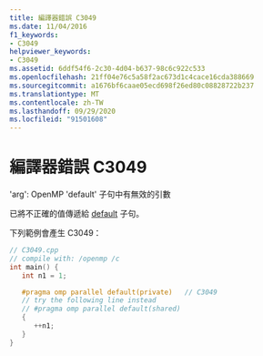 ```yaml
---
title: 編譯器錯誤 C3049
ms.date: 11/04/2016
f1_keywords:
- C3049
helpviewer_keywords:
- C3049
ms.assetid: 6ddf54f6-2c30-4d04-b637-98c6c922c533
ms.openlocfilehash: 21ff04e76c5a58f2ac673d1c4cace16cda388669
ms.sourcegitcommit: a1676bf6caae05ecd698f26ed80c08828722b237
ms.translationtype: MT
ms.contentlocale: zh-TW
ms.lasthandoff: 09/29/2020
ms.locfileid: "91501608"
---
```

# <a name="compiler-error-c3049"></a>編譯器錯誤 C3049

'arg': OpenMP 'default' 子句中有無效的引數

已將不正確的值傳遞給 [default](../../parallel/openmp/reference/openmp-clauses.md#default-openmp) 子句。

下列範例會產生 C3049：

```cpp
// C3049.cpp
// compile with: /openmp /c
int main() {
   int n1 = 1;

   #pragma omp parallel default(private)   // C3049
   // try the following line instead
   // #pragma omp parallel default(shared)
   {
      ++n1;
   }
}
```
